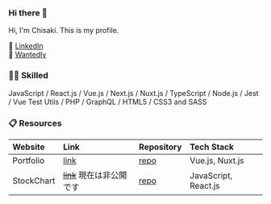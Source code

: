 ### Hi there 👋

Hi, I'm Chisaki. This is my profile.

🌱 [LinkedIn](https://www.linkedin.com/in/chisaki-ibe-91494b239/)<br>
🌱 [Wantedly](https://www.wantedly.com/id/chisaki0606)

### 👩‍💻 Skilled

JavaScript / React.js / Vue.js / Next.js / Nuxt.js / TypeScript / Node.js / Jest / Vue Test Utils / PHP / GraphQL / HTML5 / CSS3 and SASS

### 📋 Resources
|Website|Link|Repository|Tech Stack|
|:--|:--|:--|:--|
|Portfolio|[link](https://www.chisaki-ibe.com/)|[repo](https://github.com/chisaki66/portfolio)|Vue.js, Nuxt.js|
|StockChart|~~[link]()~~ 現在は非公開です|[repo](https://github.com/chisaki66/stock-chart)|JavaScript, React.js|
